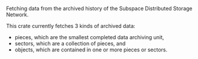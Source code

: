 Fetching data from the archived history of the Subspace Distributed Storage Network.

This crate currently fetches 3 kinds of archived data:
* pieces, which are the smallest completed data archiving unit,
* sectors, which are a collection of pieces, and
* objects, which are contained in one or more pieces or sectors.
